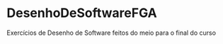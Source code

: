 DesenhoDeSoftwareFGA
====================

Exercícios de Desenho de Software feitos do meio para o final do curso
